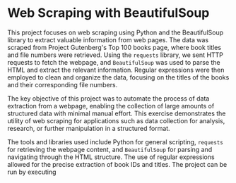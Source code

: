 # Web Scraping with BeautifulSoup

This project focuses on web scraping using Python and the BeautifulSoup library to extract valuable information from web pages. The data was scraped from Project Gutenberg's Top 100 books page, where book titles and file numbers were retrieved. Using the `requests` library, we sent HTTP requests to fetch the webpage, and `BeautifulSoup` was used to parse the HTML and extract the relevant information. Regular expressions were then employed to clean and organize the data, focusing on the titles of the books and their corresponding file numbers.

The key objective of this project was to automate the process of data extraction from a webpage, enabling the collection of large amounts of structured data with minimal manual effort. This exercise demonstrates the utility of web scraping for applications such as data collection for analysis, research, or further manipulation in a structured format.

The tools and libraries used include Python for general scripting, `requests` for retrieving the webpage content, and `BeautifulSoup` for parsing and navigating through the HTML structure. The use of regular expressions allowed for the precise extraction of book IDs and titles. The project can be run by executing
